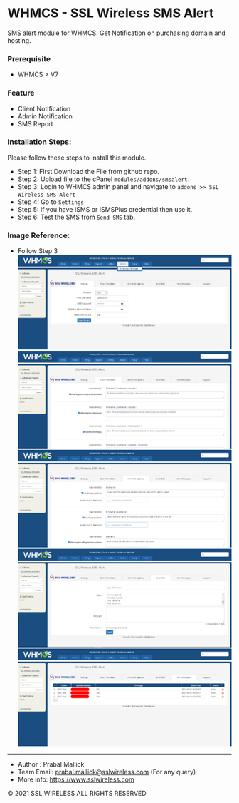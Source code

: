 # WHMCS - SSL Wireless SMS Alert

SMS alert module for WHMCS. Get Notification on purchasing domain and hosting.

### Prerequisite

  - WHMCS > V7

### Feature

  - Client Notification
  - Admin Notification
  - SMS Report

### Installation Steps:

Please follow these steps to install this module.

- Step 1: First Download the File from github repo.
- Step 2: Upload file to the cPanel `modules/addons/smsalert`.
- Step 3: Login to WHMCS admin panel and navigate to `addons >> SSL Wireless SMS Alert` 
- Step 4: Go to `Settings`
- Step 5: If you have ISMS or ISMSPlus credential then use it.
- Step 6: Test the SMS from `Send SMS` tab.

### Image Reference:

* Follow Step 3
![SMS Config Page](images/Screenshot1.png)
![SMS Config Page](images/Screenshot2.png)
![SMS Config Page](images/Screenshot3.png)
![SMS Config Page](images/Screenshot4.png)
![SMS Config Page](images/Screenshot5.png)


---------------------------------------------------------------------------------

- Author : Prabal Mallick
- Team Email: prabal.mallick@sslwireless.com (For any query)
- More info: https://www.sslwireless.com

© 2021 SSL WIRELESS ALL RIGHTS RESERVED
